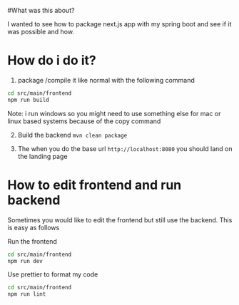 #What was this about?

I wanted to see how to package next.js app with my spring boot and see if it was 
possible and how.



# How do i do it?

1. package /compile it like normal with the following command

```bash
cd src/main/frontend
npm run build
````

Note: i run windows so you might need to use something else for mac or linux based systems because of the copy command


2. Build the backend `mvn clean package`

3. The when you do the base url `http://localhost:8080` you should land on the landing page

# How to edit frontend and run backend

Sometimes you would like to edit the frontend but still use the backend. This is easy as follows

Run the frontend
```bash
cd src/main/frontend
npm run dev
```

Use prettier to format my code
```bash
cd src/main/frontend
npm run lint
```
